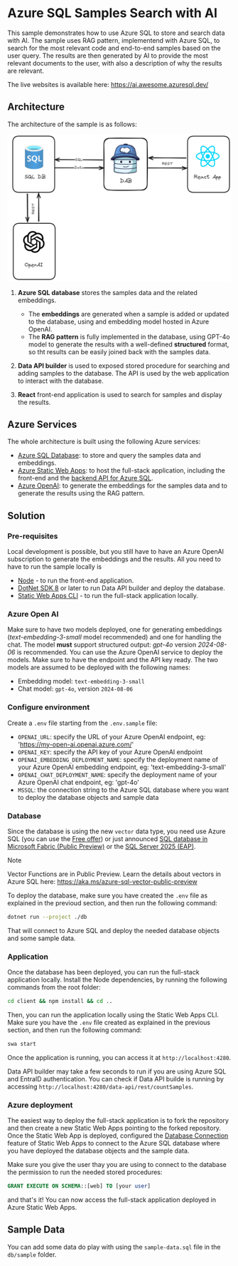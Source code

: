 # Azure SQL Samples Search with AI

This sample demonstrates how to use Azure SQL to store and search data with AI. The sample uses RAG pattern, implementend with Azure SQL, to search for the most relevant code and end-to-end samples based on the user query. The results are then generated by AI to provide the most relevant documents to the user, with also a description of why the results are relevant.

The live websites is available here: https://ai.awesome.azuresql.dev/

## Architecture

The architecture of the sample is as follows:

[![Architecture](./_assets/ai-samples-search-azure-sql.png)](./_assets_/ai-samples-search-azure-sql.png)

1. **Azure SQL database** stores the samples data and the related embeddings. 
    - The **embeddings** are generated when a sample is added or updated to the database, using and embedding model hosted in Azure OpenAI. 
    - The **RAG pattern** is fully implemented in the database, using GPT-4o model to generate the results with a well-defined **structured** format, so tht results can be easily joined back with the samples data.

2. **Data API builder** is used to exposed stored procedure for searching and adding samples to the database. The API is used by the web application to interact with the database.

3. **React** front-end application is used to search for samples and display the results. 

## Azure Services

The whole architecture is built using the following Azure services:

- [Azure SQL Database](https://learn.microsoft.com/en-us/azure/azure-sql/database/sql-database-paas-overview?view=azuresql): to store and query the samples data and embeddings.
- [Azure Static Web Apps](https://learn.microsoft.com/en-us/azure/static-web-apps/overview): to host the full-stack application, including the front-end and the [backend API for Azure SQL](https://learn.microsoft.com/en-us/azure/static-web-apps/database-overview).
- [Azure OpenAI](https://learn.microsoft.com/azure/ai-services/openai/): to generate the embeddings for the samples data and to generate the results using the RAG pattern.

## Solution

### Pre-requisites

Local development is possible, but you still have to have an Azure OpenAI subscription to generate the embeddings and the results.
All you need to have to run the sample locally is 

- [Node](https://nodejs.org/en) - to run the front-end application.
- [DotNet SDK 8](https://dotnet.microsoft.com/en-us/download/dotnet/8.0) or later to run Data API builder and deploy the database.
- [Static Web Apps CLI](https://learn.microsoft.com/en-us/azure/static-web-apps/static-web-apps-cli-overview) - to run the full-stack application locally.

### Azure Open AI

Make sure to have two models deployed, one for generating embeddings (*text-embedding-3-small* model recommended) and one for handling the chat. The model **must** support structured output: *gpt-4o* version *2024-08-06* is recommended. You can use the Azure OpenAI service to deploy the models. Make sure to have the endpoint and the API key ready. The two models are assumed to be deployed with the following names:

- Embedding model: `text-embedding-3-small`
- Chat model: `gpt-4o`, version `2024-08-06`

### Configure environment 

Create a `.env` file starting from the `.env.sample` file:

- `OPENAI_URL`: specify the URL of your Azure OpenAI endpoint, eg: 'https://my-open-ai.openai.azure.com/'
- `OPENAI_KEY`: specify the API key of your Azure OpenAI endpoint
- `OPENAI_EMBEDDING_DEPLOYMENT_NAME`: specify the deployment name of your Azure OpenAI embedding endpoint, eg: 'text-embedding-3-small'
- `OPENAI_CHAT_DEPLOYMENT_NAME`: specify the deployment name of your Azure OpenAI chat endpoint, eg: 'gpt-4o'
- `MSSQL`: the connection string to the Azure SQL database where you want to deploy the database objects and sample data

### Database

Since the database is using the new `vector` data type, you need use Azure SQL (you can use the [Free offer](https://learn.microsoft.com/en-us/azure/azure-sql/database/free-offer?view=azuresql)) or just announced [SQL database in Microsoft Fabric (Public Preview)](https://aka.ms/announcingsqlfabric) or the [SQL Server 2025 (EAP)](https://aka.ms/sqleapsignup).

> [!NOTE]  
> Vector Functions are in Public Preview. Learn the details about vectors in Azure SQL here: https://aka.ms/azure-sql-vector-public-preview

To deploy the database, make sure you have created the `.env` file as explained in the previoud section, and then run the following command:

```bash 
dotnet run --project ./db
```

That will connect to Azure SQL and deploy the needed database objects and some sample data.

### Application

Once the database has been deployed, you can run the full-stack application locally. Install the Node dependencies, by running the following commands from the root folder:

```bash
cd client && npm install && cd ..
```

Then, you can run the application locally using the Static Web Apps CLI. Make sure you have the `.env` file created as explained in the previous section, and then run the following command:

```bash
swa start
```

Once the application is running, you can access it at `http://localhost:4280`.

Data API builder may take a few seconds to run if you are using Azure SQL and EntraID authentication. You can check if Data API builde is running by accessing `http://localhost:4280/data-api/rest/countSamples`.

### Azure deployment

The easiest way to deploy the full-stack application is to fork the repository and then create a new Static Web Apps pointing to the forked repository. Once the Static Web App is deployed, configured the [Database Connection](https://learn.microsoft.com/en-us/azure/static-web-apps/database-overview) feature of Static Web Apps to connect to the Azure SQL database where you have deployed the database objects and the sample data.

Make sure you give the user thay you are using to connect to the database the permission to run the needed stored procedures:

```sql
GRANT EXECUTE ON SCHEMA::[web] TO [your user]
```

and that's it! You can now access the full-stack application deployed in Azure Static Web Apps.

## Sample Data

You can add some data do play with using the `sample-data.sql` file in the `db/sample` folder.